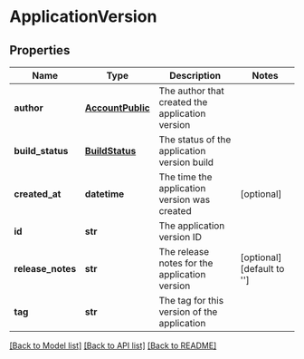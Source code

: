 # ApplicationVersion

## Properties
Name | Type | Description | Notes
------------ | ------------- | ------------- | -------------
**author** | [**AccountPublic**](AccountPublic.md) | The author that created the application version | 
**build_status** | [**BuildStatus**](BuildStatus.md) | The status of the application version build | 
**created_at** | **datetime** | The time the application version was created | [optional] 
**id** | **str** | The application version ID | 
**release_notes** | **str** | The release notes for the application version | [optional] [default to '']
**tag** | **str** | The tag for this version of the application | 

[[Back to Model list]](../README.md#documentation-for-models) [[Back to API list]](../README.md#documentation-for-api-endpoints) [[Back to README]](../README.md)


